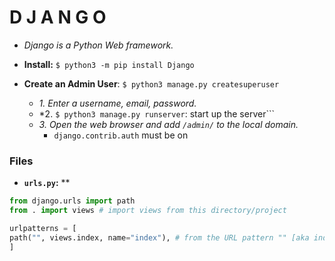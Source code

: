 # D J A N G O
- *Django is a Python Web framework.*

- **Install:** ```$ python3 -m pip install Django```

- **Create an Admin User**: ```$ python3 manage.py createsuperuser```
  - *1. Enter a username, email, password.*
  - *2. ```$ python3 manage.py runserver```: start up the server```
  - *3. Open the web browser and add ```/admin/``` to the local domain.*
    - ```django.contrib.auth``` must be on


### Files
- **```urls.py```:** **
```python
from django.urls import path
from . import views # import views from this directory/project

urlpatterns = [
path("", views.index, name="index"), # from the URL pattern "" [aka index/homepage], go to index() in views.py
]
```
